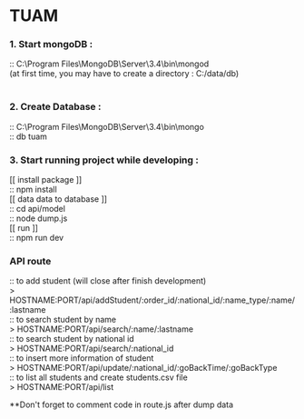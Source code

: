 # TUAM

<h3>1. Start mongoDB : </h3>
:: C:\Program Files\MongoDB\Server\3.4\bin\mongod <br/>
(at first time, you may have to create a directory : C:/data/db) <br/><br/>

<h3>2. Create Database :</h3>
    :: C:\Program Files\MongoDB\Server\3.4\bin\mongo<br/>
    :: db tuam<br/>

<h3>3. Start running project while developing :</h3>
    [[ install package ]] <br/>
    :: npm install <br/>
    [[ data data to database ]] <br/>
    :: cd api/model <br/>
    :: node dump.js <br/>
    [[ run ]] <br/>
    :: npm run dev<br/>


<h3>API route</h3>
:: to add student (will close after finish development)<br/>
    > HOSTNAME:PORT/api/addStudent/:order_id/:national_id/:name_type/:name/:lastname<br/>
:: to search student by name<br/>
    > HOSTNAME:PORT/api/search/:name/:lastname<br/>
:: to search student by national id<br/>
    > HOSTNAME:PORT/api/search/:national_id<br/>
:: to insert more information of student<br/>
    > HOSTNAME:PORT/api/update/:national_id/:goBackTime/:goBackType<br/>
:: to list all students and create students.csv file<br/>
    > HOSTNAME:PORT/api/list<br/>
    
**Don't forget to comment code in route.js after dump data
